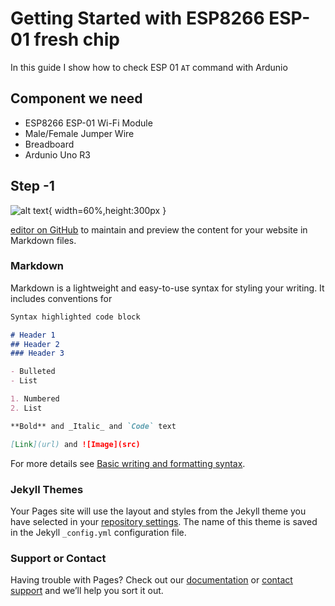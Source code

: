 # Getting Started with ESP8266 ESP-01 fresh chip 

In this guide I show how to check ESP 01 `AT` command with Ardunio
## Component we need
- ESP8266 ESP-01 Wi-Fi Module
- Male/Female Jumper Wire
- Breadboard
- Ardunio Uno R3

## Step -1
![alt text](https://content.instructables.com/ORIG/FQ3/0RFA/IJX7FOPJ/FQ30RFAIJX7FOPJ.png?auto=webp&frame=1&fit=bounds&md=9a8e49d83505db3aae7431acc3f61446 "Config"){ width=60%,height:300px }



 [editor on GitHub](/esp.md) to maintain and preview the content for your website in Markdown files.
### Markdown

Markdown is a lightweight and easy-to-use syntax for styling your writing. It includes conventions for

```markdown
Syntax highlighted code block

# Header 1
## Header 2
### Header 3

- Bulleted
- List

1. Numbered
2. List

**Bold** and _Italic_ and `Code` text

[Link](url) and ![Image](src)
```

For more details see [Basic writing and formatting syntax](https://docs.github.com/en/github/writing-on-github/getting-started-with-writing-and-formatting-on-github/basic-writing-and-formatting-syntax).

### Jekyll Themes

Your Pages site will use the layout and styles from the Jekyll theme you have selected in your [repository settings](https://github.com/mobaarok/nineteenjune/settings/pages). The name of this theme is saved in the Jekyll `_config.yml` configuration file.

### Support or Contact

Having trouble with Pages? Check out our [documentation](https://docs.github.com/categories/github-pages-basics/) or [contact support](https://support.github.com/contact) and we’ll help you sort it out.
